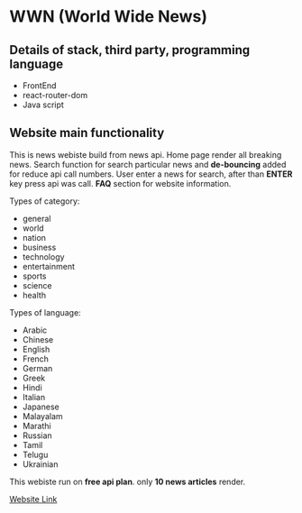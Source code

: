﻿# WWN (World Wide News)

## Details of stack, third party, programming language
- FrontEnd
- react-router-dom
- Java script

## Website main functionality
This is news webiste build from news api. Home page render all breaking news. Search function for search particular news and **de-bouncing** added for reduce api call numbers. User enter a news for search, after than **ENTER** key press api was call.
**FAQ** section for website information.

Types of category:
- general
- world
- nation
- business
- technology
- entertainment
- sports
- science
- health

Types of language:
- Arabic
- Chinese
- English
- French
- German
- Greek
- Hindi
- Italian
- Japanese
- Malayalam
- Marathi
- Russian
- Tamil
- Telugu
- Ukrainian

This webiste run on **free api plan**. only **10 news articles** render.

[Website Link](https://wwn.netlify.app/)

